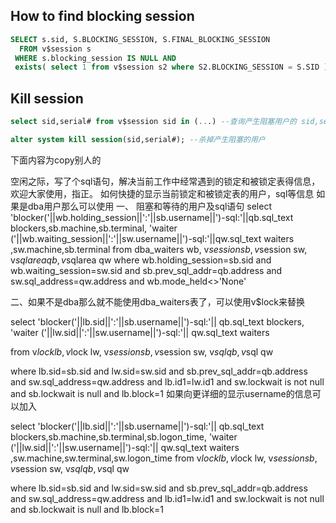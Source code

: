 ## How to find blocking session

```sql
SELECT s.sid, S.BLOCKING_SESSION, S.FINAL_BLOCKING_SESSION
  FROM v$session s 
 WHERE s.blocking_session IS NULL AND
 exists( select 1 from v$session s2 where S2.BLOCKING_SESSION = S.SID );
```

## Kill session

```sql
select sid,serial# from v$session sid in (...) --查询产生阻塞用户的 sid,serial#,然后

alter system kill session(sid,serial#); --杀掉产生阻塞的用户
```


  下面内容为copy别人的
 
  空闲之际，写了个sql语句，解决当前工作中经常遇到的锁定和被锁定表得信息，欢迎大家使用，指正。
  如何快捷的显示当前锁定和被锁定表的用户，sql等信息
  如果是dba用户那么可以使用
  一、
  阻塞和等待的用户及sql语句 
  select 'blocker('||wb.holding_session||':'||sb.username||')-sql:'||qb.sql_text blockers,sb.machine,sb.terminal,
  'waiter ('||wb.waiting_session||':'||sw.username||')-sql:'||qw.sql_text waiters ,sw.machine,sb.terminal
  from dba_waiters wb,
  v$session sb,
  v$session sw,
  v$sqlarea qb,
  v$sqlarea qw
  where wb.holding_session=sb.sid
  and wb.waiting_session=sw.sid
  and sb.prev_sql_addr=qb.address
  and sw.sql_address=qw.address
  and wb.mode_held<>'None' 

  二、如果不是dba那么就不能使用dba_waiters表了，可以使用v$lock来替换

  select 'blocker('||lb.sid||':'||sb.username||')-sql:'|| qb.sql_text blockers,
  'waiter ('||lw.sid||':'||sw.username||')-sql:'|| qw.sql_text waiters


  from v$lock lb, 
  v$lock lw,
  v$session sb, 
  v$session sw,
  v$sql qb, 
  v$sql qw

  where lb.sid=sb.sid
  and lw.sid=sw.sid
  and sb.prev_sql_addr=qb.address
  and sw.sql_address=qw.address
  and lb.id1=lw.id1
  and sw.lockwait is not null
  and sb.lockwait is null
  and lb.block=1
  如果向更详细的显示username的信息可以加入

  select 'blocker('||lb.sid||':'||sb.username||')-sql:'|| qb.sql_text blockers,sb.machine,sb.terminal,sb.logon_time,
  'waiter ('||lw.sid||':'||sw.username||')-sql:'|| qw.sql_text waiters ,sw.machine,sw.terminal,sw.logon_time
  from v$lock lb, 
  v$lock lw,
  v$session sb, 
  v$session sw,
  v$sql qb, 
  v$sql qw

  where lb.sid=sb.sid
  and lw.sid=sw.sid
  and sb.prev_sql_addr=qb.address
  and sw.sql_address=qw.address
  and lb.id1=lw.id1
  and sw.lockwait is not null
  and sb.lockwait is null
  and lb.block=1 


